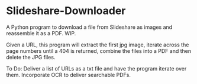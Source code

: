 # Slideshare-Downloader
A Python program to download a file from Slideshare as images and reassemble it as a PDF. WIP.

Given a URL, this program will extract the first jpg image, iterate across the page numbers until a 404 is returned, combine the files into a PDF and then delete the JPG files.

To Do:
Deliver a list of URLs as a txt file and have the program iterate over them.
Incorporate OCR to deliver searchable PDFs.
